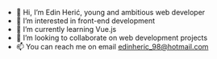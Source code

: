 - 👋 Hi, I’m Edin Herić, young and ambitious web developer
- 👀 I’m interested in front-end development
- 🌱 I’m currently learning Vue.js
- 💞️ I’m looking to collaborate on web development projects
- 📫 You can reach me on email edinheric_98@hotmail.com

<!---
hera-beast/hera-beast is a ✨ special ✨ repository because its `README.md` (this file) appears on your GitHub profile.
You can click the Preview link to take a look at your changes.
--->
